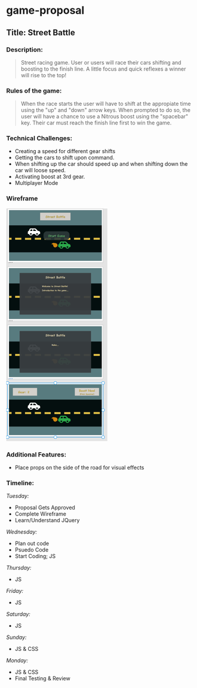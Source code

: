 # game-proposal

## **Title**: Street Battle


### **Description:** 
>Street racing game. User or users will race their cars shifting and boosting to the finish line. A little focus and quick reflexes a winner will rise to the top!


### **Rules of the game:** 
> When the race starts the user will have to shift at the appropiate time using the "up" and "down" arrow keys. When prompted to do so, the user will have a chance to use a Nitrous boost using the "spacebar" key. Their car must reach the finish line first to win the game. 


### **Technical Challenges:** 
* Creating a speed for different gear shifts
* Getting the cars to shift upon command. 
* When shifting up the car should speed up and when shifting down the car will loose speed. 
* Activating boost at 3rd gear.
* Multiplayer Mode

### **Wireframe**
![](./Wireframe/test.jpeg)


### **Additional Features:** 
* Place props on the side of the road for visual effects

### **Timeline:** 
_Tuesday:_
* Proposal Gets Approved
* Complete Wireframe
* Learn/Understand JQuery

_Wednesday:_ 
* Plan out code
* Psuedo Code
* Start Coding; JS

_Thursday:_ 
* JS

_Friday:_
* JS

_Saturday:_ 
* JS

_Sunday:_
* JS & CSS

_Monday:_
* JS & CSS
* Final Testing & Review